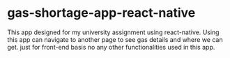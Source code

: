 # gas-shortage-app-react-native
This app designed for my university assignment using react-native. Using this app can navigate to another page to see gas details and where we can get. just for front-end basis no any other functionalities used in this app.
